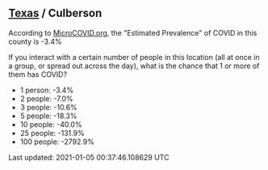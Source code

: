 
## [Texas](/united-states/texas) / Culberson

According to [MicroCOVID.org](http://microcovid.org),
the "Estimated Prevalence" of COVID in this county is -3.4%

If you interact with a certain number of people in this location
(all at once in a group, or spread out across the day), what is the chance that
1 or more of them has COVID?

- 1 person: -3.4%
- 2 people: -7.0%
- 3 people: -10.6%
- 5 people: -18.3%
- 10 people: -40.0%
- 25 people: -131.9%
- 100 people: -2792.9%

Last updated: 2021-01-05 00:37:46.108629 UTC
